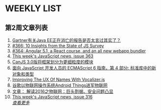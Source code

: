 # WEEKLY LIST        
## 第2周文章列表       
1. [Gartner有关Java EE正在消亡的报告是否太言过其实了？](http://www.infoq.com/cn/news/2017/01/Gartner-downgrades-Java-EE?utm_campaign=infoq_content&utm_source=infoq&utm_medium=feed&utm_term=global)       
2. [#366: 10 Insights from the State of JS Survey](http://javascriptweekly.com/issues/366)       
3. [#364: Angular 5.1, a React course, and an all new webapp bundler](http://javascriptweekly.com/issues/364)       
4. [This week's JavaScript news, issue 363](http://javascriptweekly.com/issues/363)       
5. [CanJS 3.0版将框架划分为更细粒度的模块](http://www.infoq.com/cn/news/2017/01/canjs-30?utm_campaign=infoq_content&utm_source=infoq&utm_medium=feed&utm_term=global)       
6. [面向 JavaScript 开发人员的 ECMAScript 6 指南，第 4
        部分: 标准库中的新对象和类型](http://www.ibm.com/developerworks/cn/web/wa-ecmascript6-neward-p4/index.html?ca=drs-)       
7. [Improving The UX Of Names With Vocalizer.js](https://www.smashingmagazine.com/2016/12/improving-ux-names-vocalizer-js/)       
8. [谷歌以物联网操作系统Android Things进军物联网](http://www.infoq.com/cn/news/2017/01/android-things?utm_campaign=infoq_content&utm_source=infoq&utm_medium=feed&utm_term=global)       
9. [文章： 解读2016之物联网：巨头割据、安全问题凸显](http://www.infoq.com/cn/articles/2016-review-iot?utm_campaign=infoq_content&utm_source=infoq&utm_medium=feed&utm_term=global)       
10. [This week's JavaScript news, issue 316](http://javascriptweekly.com/issues/316)       
*[查看更多](https://github.com/iv-web/ivweb-weekly/blob/master/weekly/2018/week_2/)*       

